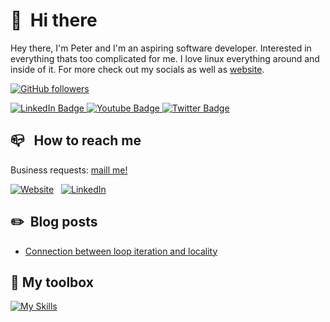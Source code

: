 # 👋 &nbsp;Hi there
Hey there, I'm Peter and I'm an aspiring software developer. Interested in everything thats too complicated for me. I love linux everything around and inside of it. For more check out my socials as well as [website](https://piotrekwojtowicz.github.io).

[![GitHub followers](https://img.shields.io/github/followers/PiotrekWojtowicz?color=%23ddd&logo=GitHub&style=for-the-badge)](https://github.com/PiotrekWojtowicz) &nbsp; 
<div id="badges">
  <a href="your-linkedin-URL">
    <img src="https://img.shields.io/badge/LinkedIn-blue?style=for-the-badge&logo=linkedin&logoColor=white" alt="LinkedIn Badge"/>
  </a>
  <a href="your-youtube-URL">
    <img src="https://img.shields.io/badge/YouTube-red?style=for-the-badge&logo=youtube&logoColor=white" alt="Youtube Badge"/>
  </a>
  <a href="your-twitter-URL">
    <img src="https://img.shields.io/badge/Twitter-blue?style=for-the-badge&logo=twitter&logoColor=white" alt="Twitter Badge"/>
  </a>
</div>

##  📪 &nbsp; How to reach me
Business requests: [maill me!](piotrekwjtowicz@yahoo.pl)

[![Website](https://img.shields.io/badge/Website-LINK-%23ddd?color=%23ddd&logo=Web&label=WEBSITE&style=for-the-badge)](https://piotrekwojtowicz.github.io) &nbsp; [![LinkedIn](https://img.shields.io/badge/LinkedIn-Link-%23ddd?logo=LinkedIn&style=for-the-badge)](https://www.linkedin.com/in/piotr-w%C3%B3jtowicz-aba719219)
&nbsp;

## ✏️ &nbsp;Blog posts
<!-- BLOG-POST-LIST:START -->
- [Connection between loop iteration and locality](https://medium.com/@piotrkowo21/the-connection-between-locality-cache-and-loop-iterations-3bbd18801dc5)
<!-- BLOG-POST-LIST:END -->
##  📕&nbsp;My toolbox
[![My Skills](https://skills.thijs.gg/icons?i=c,cs,cpp,git,docker,py,vim&theme=light)](https://github.com/PiotrekWojtowicz)